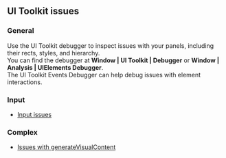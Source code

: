 ## UI Toolkit issues
### General
Use the UI Toolkit debugger to inspect issues with your panels, including their rects, styles, and hierarchy.  
You can find the debugger at **Window | UI Toolkit | Debugger** or **Window | Analysis | UIElements Debugger**.  
The UI Toolkit Events Debugger can help debug issues with element interactions.

### Input
- [Input issues](UI%20Toolkit/Input%20Issues.md)

### Complex

- [Issues with generateVisualContent](UI%20Toolkit/generateVisualContent.md)